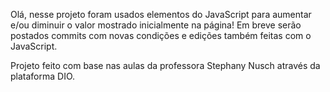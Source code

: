 Olá, nesse projeto foram usados elementos do JavaScript para aumentar e/ou diminuir o valor mostrado inicialmente na página!
Em breve serão postados commits com novas condições e edições também feitas com o JavaScript.

Projeto feito com base nas aulas da professora Stephany Nusch através da plataforma DIO.

